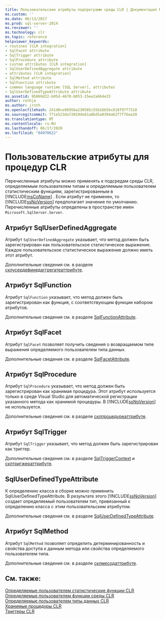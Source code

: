 ```yaml
---
title: Пользовательские атрибуты подпрограмм среды CLR | Документация Майкрософт
ms.custom: ''
ms.date: 06/13/2017
ms.prod: sql-server-2014
ms.reviewer: ''
ms.technology: clr
ms.topic: reference
helpviewer_keywords:
- routines [CLR integration]
- SqlFacet attribute
- SqlTrigger attribute
- SqlProcedure attribute
- custom attributes [CLR integration]
- SqlUserDefinedAggregate attribute
- attributes [CLR integration]
- SqlMethod attribute
- SqlFunction attribute
- common language runtime [SQL Server], attributes
- SqlUserDefinedTypeAttribute attribute
ms.assetid: 95069d22-b05d-4670-b053-15ee2a664e33
author: rothja
ms.author: jroth
ms.openlocfilehash: 241d0ce9695ba230585c55b16b5bc818f97f7318
ms.sourcegitcommit: f71e523da72019de81a8bd5a0394a62f7f76ea20
ms.translationtype: MT
ms.contentlocale: ru-RU
ms.lasthandoff: 06/17/2020
ms.locfileid: "84970622"
---
```

# <a name="custom-attributes-for-clr-routines"></a>Пользовательские атрибуты для процедур CLR
  Перечисленные атрибуты можно применять к подсредам среды CLR, определяемым пользователем типам и определяемым пользователем статистическим функциям, зарегистрированным в [!INCLUDE[msCoName](../../../includes/ssnoversion-md.md)] . Если атрибут не применен, то [!INCLUDE[ssNoVersion](../../../includes/ssnoversion-md.md)] предполагает значение по умолчанию. Перечисленные атрибуты определены в пространстве имен `Microsoft.SqlServer.Server`.  
  
## <a name="the-sqluserdefinedaggregate-attribute"></a>Атрибут SqlUserDefinedAggregate  
 Атрибут `SqlUserDefinedAggregate` указывает, что метод должен быть зарегистрирован как пользовательское статистическое выражение. Каждое пользовательское статистическое выражение должно иметь этот атрибут.  
  
 Дополнительные сведения см. в разделе [склусердефинедаггрегатеаттрибуте](https://go.microsoft.com/fwlink/?LinkId=124626).  
  
## <a name="the-sqlfunction-attribute"></a>Атрибут SqlFunction  
 Атрибут `SqlFunction` указывает, что метод должен быть зарегистрирован как функция, с соответствующим функции набором атрибутов.  
  
 Дополнительные сведения см. в разделе [SqlFunctionAttribute](https://go.microsoft.com/fwlink/?LinkId=128019).  
  
## <a name="the-sqlfacet-attribute"></a>Атрибут SqlFacet  
 Атрибут `SqlFacet` позволяет получить сведения о возвращаемом типе выражения определяемого пользователем типа данных.  
  
 Дополнительные сведения см. в разделе [SqlFacetAttribute](https://go.microsoft.com/fwlink/?LinkId=128020).  
  
## <a name="the-sqlprocedure-attribute"></a>Атрибут SqlProcedure  
 Атрибут `SqlProcedure` указывает, что метод должен быть зарегистрирован как хранимая процедура. Этот атрибут используется только в среде Visual Studio для автоматической регистрации указанного метода как хранимой процедуры. В [!INCLUDE[ssNoVersion](../../../includes/ssnoversion-md.md)] не используется.  
  
 Дополнительные сведения см. в разделе [склпроцедуреаттрибуте](https://go.microsoft.com/fwlink/?LinkId=128021).  
  
## <a name="the-sqltrigger-attribute"></a>Атрибут SqlTrigger  
 Атрибут `SqlTrigger` указывает, что метод должен быть зарегистрирован как триггер.  
  
 Дополнительные сведения см. в разделе [SqlTriggerContext](https://go.microsoft.com/fwlink/?LinkId=128022) и [склтригжераттрибуте](https://go.microsoft.com/fwlink/?LinkId=203898).  
  
## <a name="the-sqluserdefinedtypeattribute"></a>SqlUserDefinedTypeAttribute  
 К определению класса в сборке можно применить SqlUserDefinedTypeAttribute. В результате этого [!INCLUDE[ssNoVersion](../../../includes/ssnoversion-md.md)] создает определяемый пользователем тип, привязанный к определению класса с этим пользовательским атрибутом.  
  
 Дополнительные сведения см. в разделе [SqlUserDefinedTypeAttribute](https://go.microsoft.com/fwlink/?LinkId=128024).  
  
## <a name="the-sqlmethod-attribute"></a>Атрибут SqlMethod  
 Атрибут `SqlMethod` позволяет определить детерминированность и свойства доступа к данным метода или свойства определяемого пользователем типа.  
  
 Дополнительные сведения см. в разделе [склмесодаттрибуте](https://go.microsoft.com/fwlink/?LinkId=128025).  
  
## <a name="see-also"></a>См. также:  
 [Определяемые пользователем статистические функции CLR](../../clr-integration-database-objects-user-defined-functions/clr-user-defined-aggregates.md)   
 [Определяемые пользователем функции среды CLR](../../clr-integration-database-objects-user-defined-functions/clr-user-defined-functions.md)   
 [Определяемые пользователем типы данных CLR](../../clr-integration-database-objects-user-defined-types/clr-user-defined-types.md)   
 [Хранимые процедуры CLR](../../../database-engine/dev-guide/clr-stored-procedures.md)   
 [Триггеры CLR](../../../database-engine/dev-guide/clr-triggers.md)  
  
  
